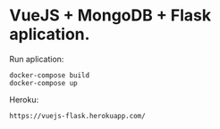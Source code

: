 # VueJS + MongoDB + Flask aplication.

Run aplication:
	
	docker-compose build
	docker-compose up

Heroku: 

	https://vuejs-flask.herokuapp.com/